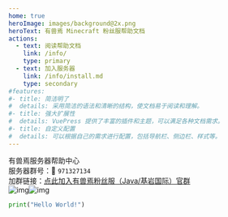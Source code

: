 ```yaml
---
home: true
heroImage: images/background@2x.png
heroText: 有兽焉 Minecraft 粉丝服帮助文档
actions:
  - text: 阅读帮助文档
    link: /info/
    type: primary
  - text: 加入服务器
    link: /info/install.md
    type: secondary
#features:
#- title: 简洁明了
#  details: 采用简洁的语法和清晰的结构，使文档易于阅读和理解。
#- title: 强大扩展性
#  details: VuePress 提供了丰富的插件和主题，可以满足各种文档需求。
#- title: 自定义配置
#  details: 可以根据自己的需求进行配置，包括导航栏、侧边栏、样式等。
---
```


有兽焉服务器帮助中心</br>
服务器群号：<span class="iconfont ic-qq">&#xe611;</span> `971327134`</br>
加群链接：[点此加入有兽焉粉丝服（Java/基岩国际）官群](https://jq.qq.com/?_wv=1027&k=EcPiJtYh)
</br>
![img](https://jiankong.zorua.top/api/badge/10/uptime/1?labelPrefix=Minecraft%E7%B2%89%E4%B8%9D%E6%9C%8D&prefix=%E5%81%A5%E5%BA%B7%E5%BA%A6&style=for-the-badge)![img](https://jiankong.zorua.top/api/badge/10/status?style=for-the-badge)

``` python
print("Hello World!")
```